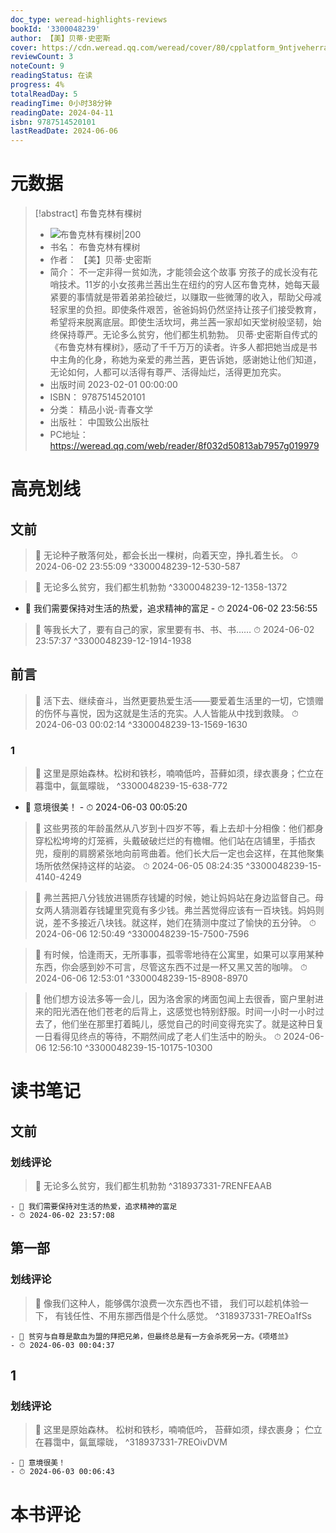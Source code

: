 ```yaml
---
doc_type: weread-highlights-reviews
bookId: '3300048239'
author: 【美】贝蒂·史密斯
cover: https://cdn.weread.qq.com/weread/cover/80/cpplatform_9ntjveherratctybwfyzj7/t7_cpplatform_9ntjveherratctybwfyzj71676016817.jpg
reviewCount: 3
noteCount: 9
readingStatus: 在读
progress: 4%
totalReadDay: 5
readingTime: 0小时38分钟
readingDate: 2024-04-11
isbn: 9787514520101
lastReadDate: 2024-06-06
---
```


# 元数据

> [!abstract] 布鲁克林有棵树
>
> - ![ 布鲁克林有棵树|200](https://cdn.weread.qq.com/weread/cover/80/cpplatform_9ntjveherratctybwfyzj7/t7_cpplatform_9ntjveherratctybwfyzj71676016817.jpg)
> - 书名： 布鲁克林有棵树
> - 作者： 【美】贝蒂·史密斯
> - 简介： 不一定非得一贫如洗，才能领会这个故事
>   穷孩子的成长没有花哨技术。11岁的小女孩弗兰茜出生在纽约的穷人区布鲁克林，她每天最紧要的事情就是带着弟弟捡破烂，以赚取一些微薄的收入，帮助父母减轻家里的负担。即使条件艰苦，爸爸妈妈仍然坚持让孩子们接受教育，希望将来脱离底层。即使生活坎坷，弗兰茜一家却如天堂树般坚韧，始终保持尊严。无论多么贫穷，他们都生机勃勃。
>   贝蒂·史密斯自传式的《布鲁克林有棵树》，感动了千千万万的读者。许多人都把她当成是书中主角的化身，称她为亲爱的弗兰茜，更告诉她，感谢她让他们知道，无论如何，人都可以活得有尊严、活得灿烂，活得更加充实。
> - 出版时间 2023-02-01 00:00:00
> - ISBN： 9787514520101
> - 分类： 精品小说-青春文学
> - 出版社： 中国致公出版社
> - PC地址：https://weread.qq.com/web/reader/8f032d50813ab7957g019979

# 高亮划线

## 文前

> 📌 无论种子散落何处，都会长出一棵树，向着天空，挣扎着生长。
> ⏱ 2024-06-02 23:55:09 ^3300048239-12-530-587

> 📌 无论多么贫穷，我们都生机勃勃 ^3300048239-12-1358-1372

- 💭 我们需要保持对生活的热爱，追求精神的富足 - ⏱ 2024-06-02 23:56:55

> 📌 等我长大了，要有自己的家，家里要有书、书、书……
> ⏱ 2024-06-02 23:57:37 ^3300048239-12-1914-1938

## 前言

> 📌 活下去、继续奋斗，当然更要热爱生活——要爱着生活里的一切，它馈赠的伤怀与喜悦，因为这就是生活的充实。人人皆能从中找到救赎。
> ⏱ 2024-06-03 00:02:14 ^3300048239-13-1569-1630

### 1

> 📌 这里是原始森林。松树和铁杉，喃喃低吟，苔藓如须，绿衣裹身；伫立在暮霭中，氤氲曚昽， ^3300048239-15-638-772

- 💭 意境很美！ - ⏱ 2024-06-03 00:05:20

> 📌 这些男孩的年龄虽然从八岁到十四岁不等，看上去却十分相像：他们都身穿松松垮垮的灯笼裤，头戴破破烂烂的有檐帽。他们站在店铺里，手插衣兜，瘦削的肩膀紧张地向前弯曲着。他们长大后一定也会这样，在其他聚集场所依然保持这样的站姿。
> ⏱ 2024-06-05 08:24:35 ^3300048239-15-4140-4249

> 📌 弗兰茜把八分钱放进锡质存钱罐的时候，她让妈妈站在身边监督自己。母女两人猜测着存钱罐里究竟有多少钱。弗兰茜觉得应该有一百块钱。妈妈则说，差不多接近八块钱。就这样，她们在猜测中度过了愉快的五分钟。
> ⏱ 2024-06-06 12:50:49 ^3300048239-15-7500-7596

> 📌 有时候，恰逢雨天，无所事事，孤零零地待在公寓里，如果可以享用某种东西，你会感到妙不可言，尽管这东西不过是一杯又黑又苦的咖啡。
> ⏱ 2024-06-06 12:53:01 ^3300048239-15-8908-8970

> 📌 他们想方设法多等一会儿，因为洛舍家的烤面包闻上去很香，窗户里射进来的阳光洒在他们苍老的后背上，这感觉也特别舒服。时间一小时一小时过去了，他们坐在那里打着盹儿，感觉自己的时间变得充实了。就是这种日复一日看得见终点的等待，不期然间成了老人们生活中的盼头。
> ⏱ 2024-06-06 12:56:10 ^3300048239-15-10175-10300

# 读书笔记

## 文前

### 划线评论

> 📌 无论多么贫穷，我们都生机勃勃 ^318937331-7RENFEAAB

    - 💭 我们需要保持对生活的热爱，追求精神的富足
    - ⏱ 2024-06-02 23:57:08

## 第一部

### 划线评论

> 📌 像我们这种人，能够偶尔浪费一次东西也不错，
> 我们可以趁机体验一下，
> 有钱任性、不用东挪西借是个什么感觉。 ^318937331-7REOa1fSs

    - 💭 贫穷与自尊是歃血为盟的拜把兄弟，但最终总是有一方会杀死另一方。《项塔兰》
    - ⏱ 2024-06-03 00:04:37

## 1

### 划线评论

> 📌 这里是原始森林。
> 松树和铁杉，喃喃低吟，
> 苔藓如须，绿衣裹身；
> 伫立在暮霭中，氤氲曚昽， ^318937331-7REOivDVM

    - 💭 意境很美！
    - ⏱ 2024-06-03 00:06:43

# 本书评论
